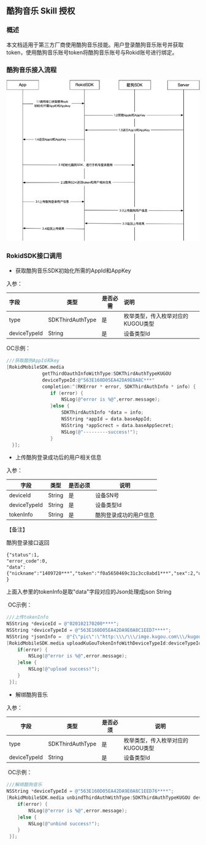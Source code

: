 ## 酷狗音乐 Skill 授权

### 概述

本文档适用于第三方厂商使用酷狗音乐技能。用户登录酷狗音乐账号并获取token，使用酷狗音乐账号token将酷狗音乐账号与Rokid账号进行绑定。

###  酷狗音乐接入流程



![third_kugou](media/third_kugou.png)

### RokidSDK接口调用

* 获取酷狗音乐SDK初始化所需的AppId和AppKey

入参：

| 字段         | 类型             | 是否必需 | 说明                              |
| :----------- | ---------------- | -------- | :-------------------------------- |
| type         | SDKThirdAuthType | 是       | 枚举类型，传入枚举对应的KUGOU类型 |
| deviceTypeId | String           | 是       | 设备类型Id                        |



OC示例：

~~~objective-c
///获取酷狗AppId和key
[RokidMobileSDK.media
             getThirdOauthInfoWithType:SDKThirdAuthTypeKUGOU
             deviceTypeId:@"563E160D05EA42DA9E0A8C***"
             completion:^(RKError * error, SDKThirdAuthInfo * info) {
                if (error) {
                    NSLog(@"error is %@",error.message);
                }else {
                    SDKThirdAuthInfo *data = info;
                    NSString *appId = data.baseAppId;
                    NSString *appScrect = data.baseAppSecret;
                    NSLog(@"---------success!");
                }
  }];
~~~



* 上传酷狗登录成功后的用户相关信息

入参：

| 字段         | 类型   | 是否必须 | 说明                   |
| ------------ | ------ | -------- | ---------------------- |
| deviceId     | String | 是       | 设备SN号               |
| deviceTypeId | String | 是       | 设备类型Id             |
| tokenInfo    | String | 是       | 酷狗登录成功的用户信息 |

  【备注】

  酷狗登录接口返回

  ~~~
  {"status":1,
  "error_code":0,
  "data":{"nickname":"1409720***","token":"f0a5650469c31c3cc8abd1***","sex":2,"username":"1345***","pic":"http:\/\/imge.kugou.com\/kugouicon\/165\/20100101\/20100101192931478054.jpg","userid":"1409***"}
  }
  ~~~

  上面入参里的tokenInfo是取"data"字段对应的Json处理成json String

​      OC示例：

~~~objective-c
///上传tokenInfo
NSString *deviceId = @"020102170200****";
NSString *deviceTypeId = @"563E160D05EA42DA9E0A8C1EED7****";
NSString *jsonInfo =  @"{\"pic\":\"http:\\\/\\\/imge.kugou.com\\\/kugouicon\\\/165\\\/20100101\\\/20100101192931478054.jpg\",\"username\":\"1515889****\",\"token\":\"2569ad804bc4a9c34b5e2d2ec22bbecef454e405070f16f014e02f47f39e890f625068daf801fe088cd02aa5****\",\"userid\":\"14167****\",\"sex\":2,\"nickname\":\"1416789***\"}";
[RokidMobileSDK.media uploadKuGouTokenInfoWithDeviceTypeId:deviceTypeId deviceId:deviceId tokenInfo:jsonInfo completion:^(RKError * error) {
    if(error) {
		NSLog(@"error is %@",error.message);
    }else {
        NSLog(@"upload success!");
    }
 }];
~~~



* 解绑酷狗音乐

入参：

| 字段         | 类型             | 是否必须 | 说明                              |
| ------------ | ---------------- | -------- | --------------------------------- |
| type         | SDKThirdAuthType | 是       | 枚举类型，传入枚举对应的KUGOU类型 |
| deviceTypeId | String           | 是       | 设备类型Id                        |


​	OC示例：

~~~objective-c
///解绑酷狗音乐
NSString *deviceTypeId = @"563E160D05EA42DA9E0A8C1EED76****";
[RokidMobileSDK.media unbindThirdAuthWithType:SDKThirdAuthTypeKUGOU deviceTypeId:deviceTypeId completion:^(RKError * error) {
    if(error) {
		NSLog(@"error is %@",error.message);
    }else {
        NSLog(@"unbind success!");
    }
 }];
~~~

